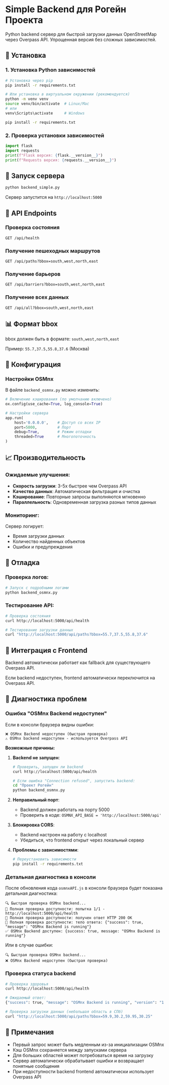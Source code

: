 # Simple Backend для Рогейн Проекта

Python backend сервер для быстрой загрузки данных OpenStreetMap через Overpass API.
Упрощенная версия без сложных зависимостей.

## 🚀 Установка

### 1. Установка Python зависимостей

```bash
# Установка через pip
pip install -r requirements.txt

# Или установка в виртуальном окружении (рекомендуется)
python -m venv venv
source venv/bin/activate  # Linux/Mac
# или
venv\Scripts\activate     # Windows

pip install -r requirements.txt
```

### 2. Проверка установки зависимостей

```python
import flask
import requests
print(f"Flask версия: {flask.__version__}")
print(f"Requests версия: {requests.__version__}")
```

## 🏃 Запуск сервера

```bash
python backend_simple.py
```

Сервер запустится на `http://localhost:5000`

## 📡 API Endpoints

### Проверка состояния
```
GET /api/health
```

### Получение пешеходных маршрутов
```
GET /api/paths?bbox=south,west,north,east
```

### Получение барьеров
```
GET /api/barriers?bbox=south,west,north,east
```

### Получение всех данных
```
GET /api/all?bbox=south,west,north,east
```

## 📊 Формат bbox

bbox должен быть в формате: `south,west,north,east`

Пример: `55.7,37.5,55.8,37.6` (Москва)

## 🔧 Конфигурация

### Настройки OSMnx

В файле `backend_osmnx.py` можно изменить:

```python
# Включение кэширования (по умолчанию включено)
ox.config(use_cache=True, log_console=True)

# Настройки сервера
app.run(
    host='0.0.0.0',    # Доступ со всех IP
    port=5000,         # Порт
    debug=True,        # Режим отладки
    threaded=True      # Многопоточность
)
```

## 📈 Производительность

### Ожидаемые улучшения:

- **Скорость загрузки**: 3-5x быстрее чем Overpass API
- **Качество данных**: Автоматическая фильтрация и очистка
- **Кэширование**: Повторные запросы выполняются мгновенно
- **Параллельность**: Одновременная загрузка разных типов данных

### Мониторинг:

Сервер логирует:
- Время загрузки данных
- Количество найденных объектов
- Ошибки и предупреждения

## 🐛 Отладка

### Проверка логов:

```bash
# Запуск с подробными логами
python backend_osmnx.py
```

### Тестирование API:

```bash
# Проверка состояния
curl http://localhost:5000/api/health

# Тестирование загрузки данных
curl "http://localhost:5000/api/paths?bbox=55.7,37.5,55.8,37.6"
```

## 🔄 Интеграция с Frontend

Backend автоматически работает как fallback для существующего Overpass API.

Если backend недоступен, frontend автоматически переключится на Overpass API.

## 🔧 Диагностика проблем

### Ошибка "OSMnx Backend недоступен"

Если в консоли браузера видны ошибки:
```
❌ OSMnx Backend недоступен (быстрая проверка)
⚠️ OSMnx backend недоступен - используется Overpass API
```

**Возможные причины:**

1. **Backend не запущен**:
   ```bash
   # Проверить, запущен ли backend
   curl http://localhost:5000/api/health
   
   # Если ошибка "Connection refused", запустить backend:
   cd "Проект Рогейн"
   python backend_osmnx.py
   ```

2. **Неправильный порт**:
   - Backend должен работать на порту 5000
   - Проверить в коде: `OSMNX_API_BASE = 'http://localhost:5000/api'`

3. **Блокировка CORS**:
   - Backend настроен на работу с localhost
   - Убедиться, что frontend открыт через локальный сервер

4. **Проблемы с зависимостями**:
   ```bash
   # Переустановить зависимости
   pip install -r requirements.txt
   ```

### Детальная диагностика в консоли

После обновления кода `osmnxAPI.js` в консоли браузера будет показана детальная диагностика:

```
🔍 Быстрая проверка OSMnx backend...
🔄 Полная проверка доступности: попытка 1/1 - http://localhost:5000/api/health
📡 Полная проверка доступности: получен ответ HTTP 200 OK
📄 Полная проверка доступности: тело ответа: {"success": true, "message": "OSMnx Backend is running"}
✅ OSMnx Backend доступен: {success: true, message: "OSMnx Backend is running"}
```

Или в случае ошибки:
```
🔍 Быстрая проверка OSMnx backend...
❌ OSMnx Backend недоступен (быстрая проверка)
```

### Проверка статуса backend

```bash
# Проверка здоровья
curl http://localhost:5000/api/health

# Ожидаемый ответ:
{"success": true, "message": "OSMnx Backend is running", "version": "1.0"}

# Проверка загрузки данных (небольшая область в СПб)
curl "http://localhost:5000/api/paths?bbox=59.9,30.2,59.95,30.25"
```

## 📝 Примечания

- Первый запрос может быть медленным из-за инициализации OSMnx
- Кэш OSMnx сохраняется между запусками сервера
- Для больших областей может потребоваться время на загрузку
- Сервер автоматически обрабатывает ошибки и возвращает понятные сообщения
- При недоступности backend frontend автоматически использует Overpass API
